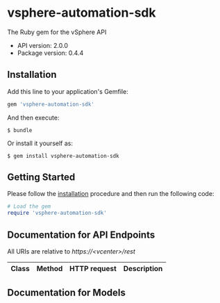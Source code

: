 # vsphere-automation-sdk

The Ruby gem for the vSphere  API

- API version: 2.0.0
- Package version: 0.4.4

## Installation

Add this line to your application's Gemfile:

```ruby
gem 'vsphere-automation-sdk'
```

And then execute:

    $ bundle

Or install it yourself as:

    $ gem install vsphere-automation-sdk

## Getting Started

Please follow the [installation](#installation) procedure and then run the following code:

```ruby
# Load the gem
require 'vsphere-automation-sdk'

```

## Documentation for API Endpoints

All URIs are relative to *https://&lt;vcenter&gt;/rest*

Class | Method | HTTP request | Description
------------ | ------------- | ------------- | -------------


## Documentation for Models



